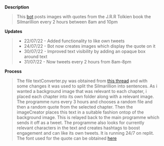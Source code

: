 **Description**
> This [bot](https://twitter.com/SilmarillionQo1) posts images with quotes from the J.R.R Tolkien book the Silmarillion every 2 hours between 8am and 10pm


**Updates**
> - 22/07/22 - Added functionality to like own tweets
> - 24/07/22 - Bot now creates images which display the quote on it
> - 30/07/22 - Improved text visibility by adding an opaque box around text
> - 31/07/22 - Now tweets every 2 hours from 8am-8pm


**Process**
> The file textConverter.py was obtained from [this thread](https://stackoverflow.com/questions/4576077/how-can-i-split-a-text-into-sentences) and with some changes it was used to split the Silmarillion into sentences. As i wanted a background image that was relevant to each chapter, i placed each chapter into its own folder along with a relevant image. The programme runs every 3 hours and chooses a random file and then a random quote from the selected chapter. Then the imageCreator places this text in a suitable fashion ontop of the background image. This is relayed back to the main programme which sends it off as a tweet. The programme also looks for currently relevant characters in the text and creates hashtags to boost engagement and can like its own tweets. It is running 24/7 on replit. The font used for the quote can be obtained [here](https://fonts.google.com/specimen/Courgette?query=courgette)
